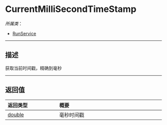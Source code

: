 # CurrentMilliSecondTimeStamp

*所属类*：
* [RunService](/Api/Classes/Service/RunService.md)
------------------------------------------------------------------------------------------
## 描述

获取当前时间戳，精确到毫秒


------------------------------------------------------------------------------------------
## 返回值

|<div style="width:150px">返回类型</div>|<div style="width:520px">概要</div>|
|:---|:---|
|[double](/Api/DataType/Double.md)|毫秒时间戳|

